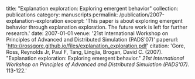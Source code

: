 title: "Explanation exploration: Exploring emergent behavior"
collection: publications
category: manuscripts
permalink: /publication/2007-explanation-exploration
excerpt: 'This paper is about exploring emergent behavior through explanation exploration. The future work is left for further research.'
date: 2007-01-01
venue: '21st International Workshop on Principles of Advanced and Distributed Simulation (PADS'07)'
paperurl: 'http://rossgore.github.io/files/explanation_exploration.pdf'
citation: 'Gore, Ross, Reynolds Jr, Paul F, Tang, Lingjia, Brogan, David C. (2007). "Explanation exploration: Exploring emergent behavior." <i>21st International Workshop on Principles of Advanced and Distributed Simulation (PADS'07)</i>. 113-122.'